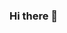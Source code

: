 ### Hi there 👋

<!--
**cruzmanuelar/cruzmanuelar** is a ✨ _special_ ✨ repository because its `README.md` (this file) appears on your GitHub profile.
<p><em>Estudiante de Ing de Software en <a href="https://unmsm.edu.pe/">Universidad Nacional Mayor de San Marcos</a></em></p>
Here are some ideas to get you started:

- 🔭 I’m currently working on ...
- 🌱 I’m currently learning ...
- 👯 I’m looking to collaborate on ...
- 🤔 I’m looking for help with ...
- 💬 Ask me about ...
- 📫 How to reach me: ...
- 😄 Pronouns: ...
- ⚡ Fun fact: ...
-->
